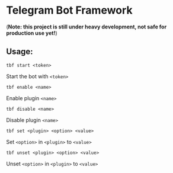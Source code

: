 # Telegram Bot Framework

(**Note: this project is still under heavy development, not safe for production use yet!**)

## Usage:

	tbf start <token>

Start the bot with `<token>`


	tbf enable <name>

Enable plugin `<name>`


	tbf disable <name>

Disable plugin `<name>`


	tbf set <plugin> <option> <value>

Set `<option>` in `<plugin>` to `<value>`


	tbf unset <plugin> <option> <value>

Unset `<option>` in `<plugin>` to `<value>`

